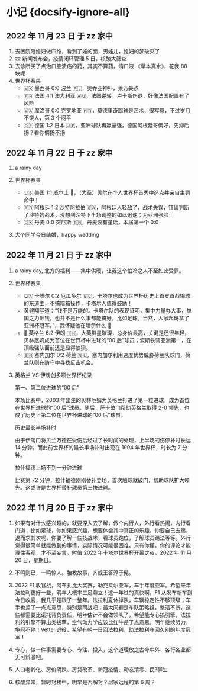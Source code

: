 # 小记 {docsify-ignore-all}

## 2022 年 11 月 23 日 于 zz 家中

1. 去医院陪媳妇做四维，看到了娃的面，男娃儿，媳妇的梦破灭了
2. zz 新闻发布会，疫情闭环管理 5 日，核酸大筛查
3. 去诊所买了点治口腔溃疡的药，其实不算药，清口液 《草本真水》，花我 88 块呢
4. 世界杯赛果
   - 🇲🇽 墨西哥 0:0 波兰 🇵🇱，奥乔亚神扑，莱万失点
   - 🇫🇷 法国 4:1 澳大利亚 🇦🇺，法国逆转，卢卡斯伤退，好像法国配置有了风险
   - 🇲🇦 摩洛哥 0:0 克罗地亚 🇭🇷，莫德里奇踢球是艺术，很写意，不过岁月不饶人，第 3 个闷平
   - 🇩🇪 德国 1:2 日本 🇯🇵，亚洲球队再赢豪强，德国阿根廷哥俩好，先抑后扬？看你俩扬不扬

## 2022 年 11 月 22 日 于 zz 家中

1. a rainy day

2. 世界杯赛果

   - 🇺🇸 美国 1:1 威尔士 🏴󠁧󠁢󠁷󠁬󠁳󠁿，（大圣）贝尔在个人世界杯首秀中造点并亲自主罚命中！
   - 🇦🇷 阿根廷 1:2 沙特阿拉伯 🇸🇦，阿根廷人轻敌了，战术失误，错误判断了沙特的战术，没想到沙特下半场调整的如此迅速；为亚洲张脸！
   - 🇩🇰 丹麦 0:0 突尼斯 🇹🇳，丹麦没有童话，本届第一个 0:0

3. 大个同学今日结婚，happy wedding

## 2022 年 11 月 21 日 于 zz 家中

1. a rainy day, 北方的福利——集中供暖，让我这个怕冷之人不至如此受罪。

2. 世界杯赛果

   - 🇶🇦 卡塔尔 0:2 厄瓜多尔 🇪🇨，卡塔尔也成为世界杯历史上首支首战输球的东道主，不搞暗箱操作，卡塔尔人值得鼓励！
   - 黄健翔写道：“钱不是万能的。卡塔尔队的表现证明，集中力量办大事，举国之力砸钱，也并不是什么事都能搞好。比如足球。当然，人家起码拿了亚洲杯冠军。”，我怀疑他在暗示什么 🤪
   - 🏴󠁧󠁢󠁥󠁮󠁧󠁿 英格兰 6:2 伊朗 🇮🇷，大英群星璀璨，总身价最高，关键是还很年轻，贝林厄姆成为首位在世界杯中进球的“00 后”球员；波斯铁骑亚洲第一，在顶级强队面前还是显得狼狈。
   - 🇸🇳 塞内加尔 0:2 荷兰 🇳🇱，塞内加尔利用速度优势威胁荷兰队球门，荷兰队则在防守中寻找反击机会。

3. 英格兰 VS 伊朗创多项世界杯纪录

   第一、第二位进球的“00 后”

   本场比赛中，2003 年出生的贝林厄姆为英格兰打进了第一粒进球，成为首位在世界杯进球的“00 后”球员。随后，萨卡破门帮助英格兰取得 2-0 领先，也成了历史上第二位在世界杯进球的“00 后”球员。

   历史最长半场补时

   由于伊朗门将贝兰万德在受伤后经过了长时间的处理，上半场的伤停补时长达 14 分钟。而此前世界杯的最长半场补时出现在 1994 年世界杯，时长为 7 分钟。

   拉什福德上场不到一分钟进球

   比赛第 72 分钟，拉什福德刚刚替补登场，首次触球就破门，帮助球队扩大领先。这或许是世界杯替补球员第三快进球。

## 2022 年 11 月 20 日 于 zz 家中

1. 如果有对什么感兴趣的，就要深入去了解，做个内行人，外行看热闹，内行看门道；比如足球，你如果感兴趣，想要体会其中真正的乐趣，你要自己去踢，退而求其次呢，你要了解一些技战术，看球员跑位，了解球员踢法等等。外行觉得很简单就能做到的事情，实际情况可能很困难。只有你懂，你的评论才能理性客观，才不至妄言。时值 2022 年卡塔尔世界杯开幕之夜，2022 年 11 月 20 日，星期日。

2. 不鸣则已，一鸣惊人。胎教故事，齐威王答淳于髡。

3. 2022 F1 收官战，阿布扎比大奖赛，勒克莱尔亚军，车手年度亚军。希望来年法拉利更好一些，明年大概率三足鼎立！这一年过的真快啊，F1 从发布新车到今日收官，我几乎是跟了一整年。法拉利夏休掉队，车辆稳定性不够顶级；车手也差了一点点意思，特别是雨战吧；最大问题是车队策略组，整活不断，这些都需要比诺托背负责任，明年估计不会做领队了，希望能专心搞引擎，法拉利的引擎不算出类拔萃，空气动力学应该比红牛差了点意思，明年继续努力，争冠不停！Vettel 退役，希望有朝一日回法拉利，助法拉利夺回久别的年度冠军！

4. 专心，做一件事需要专心、专注、投入，这个道理放之古今中外、各行各业都无可辩驳吧。

5. 人口老龄化、房价阴跌、房贷改革、新冠疫情、动态清零、民?聊生

6. 核酸异常，暂时封楼中，明早是否解封？居家远程的第 6 周？
